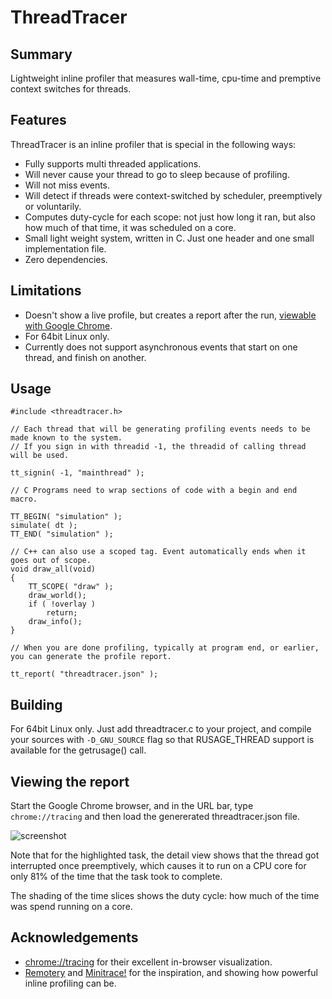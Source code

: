 # ThreadTracer

## Summary

Lightweight inline profiler that measures wall-time, cpu-time and premptive context switches for threads.

## Features

ThreadTracer is an inline profiler that is special in the following ways:
* Fully supports multi threaded applications.
* Will never cause your thread to go to sleep because of profiling.
* Will not miss events.
* Will detect if threads were context-switched by scheduler, preemptively or voluntarily.
* Computes duty-cycle for each scope: not just how long it ran, but also how much of that time, it was scheduled on a core.
* Small light weight system, written in C. Just one header and one small implementation file.
* Zero dependencies.

## Limitations
* Doesn't show a live profile, but creates a report after the run, [viewable with Google Chrome](https://www.gamasutra.com/view/news/176420/Indepth_Using_Chrometracing_to_view_your_inline_profiling_data.php).
* For 64bit Linux only.
* Currently does not support asynchronous events that start on one thread, and finish on another.

## Usage


```
#include <threadtracer.h>

// Each thread that will be generating profiling events needs to be made known to the system.
// If you sign in with threadid -1, the threadid of calling thread will be used.

tt_signin( -1, "mainthread" );

// C Programs need to wrap sections of code with a begin and end macro.

TT_BEGIN( "simulation" );
simulate( dt );
TT_END( "simulation" );

// C++ can also use a scoped tag. Event automatically ends when it goes out of scope.
void draw_all(void)
{
	TT_SCOPE( "draw" );
	draw_world();
	if ( !overlay )
		return;
	draw_info();
}

// When you are done profiling, typically at program end, or earlier, you can generate the profile report.

tt_report( "threadtracer.json" );
```

## Building

For 64bit Linux only.
Just add threadtracer.c to your project, and compile your sources with ```-D_GNU_SOURCE``` flag so that RUSAGE_THREAD support is available for the getrusage() call.

## Viewing the report

Start the Google Chrome browser, and in the URL bar, type ```chrome://tracing``` and then load the genererated threadtracer.json file.

![screenshot](https://pbs.twimg.com/media/DNZe7tRVwAAm2_-.png)

Note that for the highlighted task, the detail view shows that the thread got interrupted once preemptively, which causes it to run on a CPU core for only 81% of the time that the task took to complete.

The shading of the time slices shows the duty cycle: how much of the time was spend running on a core.


## Acknowledgements

* [chrome://tracing](https://www.chromium.org/developers/how-tos/trace-event-profiling-tool) for their excellent in-browser visualization.
* [Remotery](https://github.com/Celtoys/Remotery) and [Minitrace!](https://github.com/hrydgard/minitrace) for the inspiration, and showing how powerful inline profiling can be.


